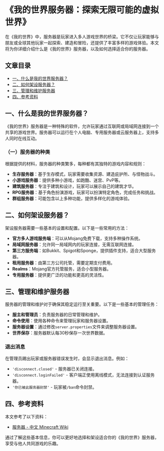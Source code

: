# 《我的世界服务器：探索无限可能的虚拟世界》

在《我的世界》中，服务器是玩家进入多人游戏世界的桥梁。它不仅让玩家能够与朋友或全球其他玩家一起探索、建造和冒险，还提供了丰富多样的游戏体验。本文将为你详细介绍什么是《我的世界》服务器，以及如何选择适合你的服务器。

## 文章目录

- [一、什么是我的世界服务器？](#一什么是我的世界服务器)
- [二、如何架设服务器？](#二如何架设服务器)
- [三、管理和维护服务器](#三管理和维护服务器)
- [四、参考资料](#四参考资料)

## 一、什么是我的世界服务器？

《我的世界》服务器是一种特殊的软件，允许玩家通过互联网或局域网连接到一个共享的游戏世界。服务器可以运行在个人电脑、专用服务器或云服务器上，支持多人同时在线互动。

### （一）服务器的种类

根据提供的材料，服务器的种类繁多，每种都有其独特的游戏内容和规则：

- **生存服务器**：基于生存模式，玩家需要收集资源、建造庇护所、与怪物战斗。
- **小游戏服务器**：提供多种小游戏，如跑酷、迷宫、PvP等。
- **建筑服务器**：专注于建筑和设计，玩家可以展示自己的建筑才华。
- **RPG服务器**：基于角色扮演游戏，玩家可以扮演特定角色，完成任务和挑战。
- **群组服务器**：可能包含以上多种功能，提供多样化的游戏体验。

## 二、如何架设服务器？

架设服务器需要一些基本的设置和配置。以下是一些常用的方法：

- **官方多人游戏服务端**：可以从Mojang免费下载，支持多种操作系统。
- **局域网服务器**：允许同一局域网内的玩家连接，无需互联网连接。
- **第三方服务端**：如Bukkit、Spigot和Sponge，提供插件支持，适合大型服务器。
- **租用服务器**：由第三方公司托管，需要定期支付费用。
- **Realms**：Mojang官方托管服务，适合小型服务器。
- **专用服务器**：提供更广泛的功能和更高的灵活性。

## 三、管理和维护服务器

服务器的管理和维护对于确保其稳定运行至关重要。以下是一些基本的管理任务：

- **服主和管理员**：负责服务器的日常管理和维护。
- **命令使用**：使用各种命令来管理玩家和服务器设置。
- **服务器设置**：通过修改`server.properties`文件来调整服务器设置。
- **世界保存**：服务器默认每30秒保存一次世界数据。

### 退出消息

在管理员踢出玩家或服务器错误发生时，会显示退出消息。例如：

- `'disconnect.closed'` - 服务器已关闭连接。
- `'disconnect.loginFailed'` - 客户端正使用离线模式，无法连接到认证服务器。
- `'你已被此服务器封禁'` - 玩家被`/ban`命令封禁。

## 四、参考资料

本文参考了以下资料：

- [服务器 - 中文 Minecraft Wiki](https://zh.minecraft.wiki/w/%E6%9C%8D%E5%8A%A1%E5%99%A8)

通过了解这些基本信息，你可以更好地选择和架设适合你的《我的世界》服务器，享受与他人共同游戏的乐趣。